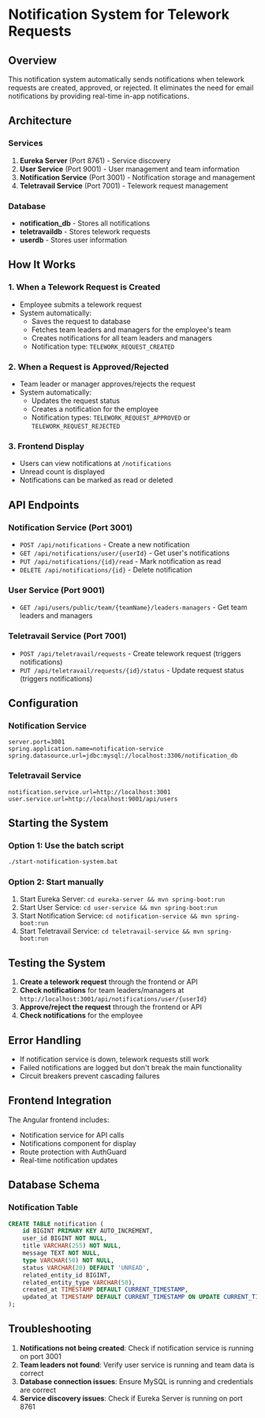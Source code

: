 # Notification System for Telework Requests

## Overview
This notification system automatically sends notifications when telework requests are created, approved, or rejected. It eliminates the need for email notifications by providing real-time in-app notifications.

## Architecture

### Services
1. **Eureka Server** (Port 8761) - Service discovery
2. **User Service** (Port 9001) - User management and team information
3. **Notification Service** (Port 3001) - Notification storage and management
4. **Teletravail Service** (Port 7001) - Telework request management

### Database
- **notification_db** - Stores all notifications
- **teletravaildb** - Stores telework requests
- **userdb** - Stores user information

## How It Works

### 1. When a Telework Request is Created
- Employee submits a telework request
- System automatically:
  - Saves the request to database
  - Fetches team leaders and managers for the employee's team
  - Creates notifications for all team leaders and managers
  - Notification type: `TELEWORK_REQUEST_CREATED`

### 2. When a Request is Approved/Rejected
- Team leader or manager approves/rejects the request
- System automatically:
  - Updates the request status
  - Creates a notification for the employee
  - Notification types: `TELEWORK_REQUEST_APPROVED` or `TELEWORK_REQUEST_REJECTED`

### 3. Frontend Display
- Users can view notifications at `/notifications`
- Unread count is displayed
- Notifications can be marked as read or deleted

## API Endpoints

### Notification Service (Port 3001)
- `POST /api/notifications` - Create a new notification
- `GET /api/notifications/user/{userId}` - Get user's notifications
- `PUT /api/notifications/{id}/read` - Mark notification as read
- `DELETE /api/notifications/{id}` - Delete notification

### User Service (Port 9001)
- `GET /api/users/public/team/{teamName}/leaders-managers` - Get team leaders and managers

### Teletravail Service (Port 7001)
- `POST /api/teletravail/requests` - Create telework request (triggers notifications)
- `PUT /api/teletravail/requests/{id}/status` - Update request status (triggers notifications)

## Configuration

### Notification Service
```properties
server.port=3001
spring.application.name=notification-service
spring.datasource.url=jdbc:mysql://localhost:3306/notification_db
```

### Teletravail Service
```properties
notification.service.url=http://localhost:3001
user.service.url=http://localhost:9001/api/users
```

## Starting the System

### Option 1: Use the batch script
```bash
./start-notification-system.bat
```

### Option 2: Start manually
1. Start Eureka Server: `cd eureka-server && mvn spring-boot:run`
2. Start User Service: `cd user-service && mvn spring-boot:run`
3. Start Notification Service: `cd notification-service && mvn spring-boot:run`
4. Start Teletravail Service: `cd teletravail-service && mvn spring-boot:run`

## Testing the System

1. **Create a telework request** through the frontend or API
2. **Check notifications** for team leaders/managers at `http://localhost:3001/api/notifications/user/{userId}`
3. **Approve/reject the request** through the frontend or API
4. **Check notifications** for the employee

## Error Handling

- If notification service is down, telework requests still work
- Failed notifications are logged but don't break the main functionality
- Circuit breakers prevent cascading failures

## Frontend Integration

The Angular frontend includes:
- Notification service for API calls
- Notifications component for display
- Route protection with AuthGuard
- Real-time notification updates

## Database Schema

### Notification Table
```sql
CREATE TABLE notification (
    id BIGINT PRIMARY KEY AUTO_INCREMENT,
    user_id BIGINT NOT NULL,
    title VARCHAR(255) NOT NULL,
    message TEXT NOT NULL,
    type VARCHAR(50) NOT NULL,
    status VARCHAR(20) DEFAULT 'UNREAD',
    related_entity_id BIGINT,
    related_entity_type VARCHAR(50),
    created_at TIMESTAMP DEFAULT CURRENT_TIMESTAMP,
    updated_at TIMESTAMP DEFAULT CURRENT_TIMESTAMP ON UPDATE CURRENT_TIMESTAMP
);
```

## Troubleshooting

1. **Notifications not being created**: Check if notification service is running on port 3001
2. **Team leaders not found**: Verify user service is running and team data is correct
3. **Database connection issues**: Ensure MySQL is running and credentials are correct
4. **Service discovery issues**: Check if Eureka Server is running on port 8761 